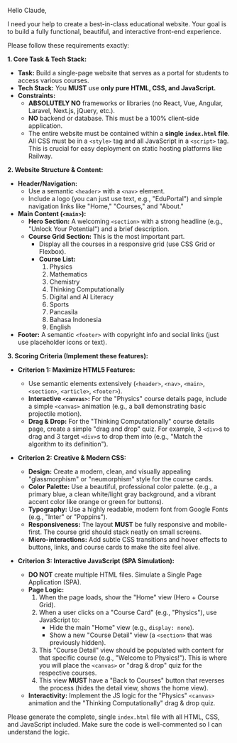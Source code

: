 Hello Claude,

I need your help to create a best-in-class educational website. Your goal is to build a fully functional, beautiful, and interactive front-end experience.

Please follow these requirements exactly:

**1. Core Task & Tech Stack:**

* **Task:** Build a single-page website that serves as a portal for students to access various courses.
* **Tech Stack:** You **MUST** use **only pure HTML, CSS, and JavaScript.**
* **Constraints:**
    * **ABSOLUTELY NO** frameworks or libraries (no React, Vue, Angular, Laravel, Next.js, jQuery, etc.).
    * **NO** backend or database. This must be a 100% client-side application.
    * The entire website must be contained within a **single `index.html` file**. All CSS must be in a `<style>` tag and all JavaScript in a `<script>` tag. This is crucial for easy deployment on static hosting platforms like Railway.

**2. Website Structure & Content:**

* **Header/Navigation:**
    * Use a semantic `<header>` with a `<nav>` element.
    * Include a logo (you can just use text, e.g., "EduPortal") and simple navigation links like "Home," "Courses," and "About."
* **Main Content (`<main>`):**
    * **Hero Section:** A welcoming `<section>` with a strong headline (e.g., "Unlock Your Potential") and a brief description.
    * **Course Grid Section:** This is the most important part.
        * Display all the courses in a responsive grid (use CSS Grid or Flexbox).
        * **Course List:**
            1.  Physics
            2.  Mathematics
            3.  Chemistry
            4.  Thinking Computationally
            5.  Digital and AI Literacy
            6.  Sports
            7.  Pancasila
            8.  Bahasa Indonesia
            9.  English
* **Footer:** A semantic `<footer>` with copyright info and social links (just use placeholder icons or text).

**3. Scoring Criteria (Implement these features):**

* **Criterion 1: Maximize HTML5 Features:**
    * Use semantic elements extensively (`<header>`, `<nav>`, `<main>`, `<section>`, `<article>`, `<footer>`).
    * **Interactive `<canvas>`:** For the "Physics" course details page, include a simple `<canvas>` animation (e.g., a ball demonstrating basic projectile motion).
    * **Drag & Drop:** For the "Thinking Computationally" course details page, create a simple "drag and drop" quiz. For example, 3 `<div>`s to drag and 3 target `<div>`s to drop them into (e.g., "Match the algorithm to its definition").

* **Criterion 2: Creative & Modern CSS:**
    * **Design:** Create a modern, clean, and visually appealing "glassmorphism" or "neumorphism" style for the course cards.
    * **Color Palette:** Use a beautiful, professional color palette. (e.g., a primary blue, a clean white/light gray background, and a vibrant accent color like orange or green for buttons).
    * **Typography:** Use a highly readable, modern font from Google Fonts (e.g., "Inter" or "Poppins").
    * **Responsiveness:** The layout **MUST** be fully responsive and mobile-first. The course grid should stack neatly on small screens.
    * **Micro-interactions:** Add subtle CSS transitions and hover effects to buttons, links, and course cards to make the site feel alive.

* **Criterion 3: Interactive JavaScript (SPA Simulation):**
    * **DO NOT** create multiple HTML files. Simulate a Single Page Application (SPA).
    * **Page Logic:**
        1.  When the page loads, show the "Home" view (Hero + Course Grid).
        2.  When a user clicks on a "Course Card" (e.g., "Physics"), use JavaScript to:
            * Hide the main "Home" view (e.g., `display: none`).
            * Show a new "Course Detail" view (a `<section>` that was previously hidden).
        3.  This "Course Detail" view should be populated with content for that specific course (e.g., "Welcome to Physics!"). This is where you will place the `<canvas>` or "drag & drop" quiz for the respective courses.
        4.  This view **MUST** have a "Back to Courses" button that reverses the process (hides the detail view, shows the home view).
    * **Interactivity:** Implement the JS logic for the "Physics" `<canvas>` animation and the "Thinking Computationally" drag & drop quiz.

Please generate the complete, single `index.html` file with all HTML, CSS, and JavaScript included. Make sure the code is well-commented so I can understand the logic.